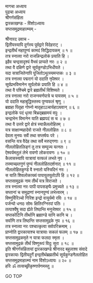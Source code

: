 मागचा अध्याय  
पुढचा अध्याय  
श्रीगर्गसंहिता  
द्वारकाखण्डः - विंशोऽध्यायः  
सप्तसमुद्रमाहात्म्यम् -  
  
श्रीनारद उवाच -  
द्वितीयस्यापि दुर्गस्य पूर्वद्वारे विदेहराट् ।  
इन्द्रतीर्थं महापुण्यं कामदं सिद्धिदायकम् ॥ १ ॥  
तत्र स्नात्वा नरो राजन्निन्द्रलोकं प्रयाति हि ।  
इहैव चन्द्रसादृश्यं वैभवं प्राप्यते नरः ॥ २ ॥  
तथा वै दक्षिणे द्वारे सूर्यकुण्डोऽभिधीयते ।  
यदा सत्राजितेनापि पूजितोऽभूत्स्यमन्तकः ॥ ३ ॥  
तत्र स्नात्वा पद्मरागं यो ददाति नृपेश्वर ।  
सूर्यप्रभविमानेन सूर्यलोकं प्रयाति हि ॥ ४ ॥  
तथा वै पश्चिमे द्वारे ब्रह्मतीर्थं विशिष्यते ।  
तत्र स्नात्वा नरो राजन्स्वर्णपात्रे च पायसम् ॥ ५ ॥  
यो ददाति महाबुद्धिस्तस्य पुण्यफलं श्रृणु ।  
ब्रह्महा पितृहा गोघ्नो मातृहाऽऽचार्यहाऽघवान् ॥ ६ ॥  
इन्द्रलोके पदं धृत्वा बिभ्रद्ब्रह्ममयं वपुः ।  
चन्द्राभेन विमानेन याति ब्रह्मपदं स च ॥ ७ ॥  
तथा वै उत्तरे द्वारे क्षेत्रं स्यान्नैललोहितम् ।  
यत्र साक्षान्महादेवो राजते नीललोहितः ॥ ८ ॥  
देवता मुनयः सर्वे तथा सप्तर्षयः परे ।  
वसन्ति यत्र वैदेह तथा सर्वे मरुद्‌गणाः ॥ ९ ॥  
नीललोहितलिङ्गं तु तत्र सम्पूज्य यत्नतः ।  
ऐश्वर्यमतुलं लेभे रावणो लोकरावणः ॥ १० ॥  
कैलासस्यापि यात्रायां यत्फलं लभते नृप ।  
तस्माच्छतगुणं पुण्यं नीललोहितदर्शनात् ॥ ११ ॥  
नीललोहितकुण्डे वै स्नातो यस्त्रिदिनं नरः ।  
स याति शिवलोकाख्यं पापायुतयुतोऽपि हि ॥ १२ ॥  
सप्तसामुद्रकं नाम तीर्थं यत्र विराजते ।  
तत्र स्नात्वा नरः पापी पापसङ्घैः प्रमुच्यते ॥ १३ ॥  
सप्तानां च समुद्राणां स्नानपुण्यं लभेत्त्वरम् ।  
विष्णुर्विरिञ्चो गिरिश इन्द्रो वायुर्यमो रविः ॥ १४ ॥  
पर्जन्यो धनदः सोमः क्षितिरग्निरपां पतिः ।  
तत्पार्श्वेषु सदा ह्येते तिष्ठन्ति मनुजेश्वर ॥ १५ ॥  
सप्तकोटिनि तीर्थानि ब्रह्माण्डे यानि कानि च ।  
सर्वाणि तत्र तिष्ठन्ति सप्तसामुद्रके नृप ॥ १६ ॥  
तत्र स्नात्वा नरः पश्चात्कृत्वा सर्वपरिक्रमाम् ।  
प्राप्नोति द्वारकायाश्च यात्रायाः सकलं फलम् ॥ १७ ॥  
सप्तसामुद्रकमृते न यात्रा फलदा स्मृता ।  
सप्तसामुद्रकं तीर्थं विष्णुरूपं विदुः सुरा ॥ १८ ॥  
इति श्रीगर्गसंहितायां द्वारकाखण्डे श्रीनारद बहुलाश्व संवादे  
द्वारकायाः द्वितीयदुर्गे इन्द्रतीर्थब्रह्मतीर्थ सूर्यकुण्डनैललोहित  
सप्तसमुद्रमाहात्म्यं नाम विंशोऽध्यायः ॥ २० ॥  
हरिः ॐ तत्सच्छ्रीकृष्णार्पणमस्तु ॥  
  
GO TOP
